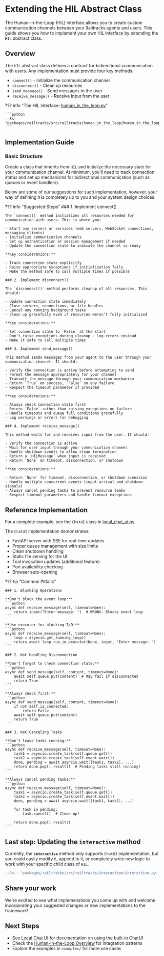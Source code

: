 # Extending the HIL Abstract Class

The Human-in-the-Loop (HIL) interface allows you to create custom communication channels between your Railtracks agents and users. This guide shows you how to implement your own HIL interface by extending the `HIL` abstract class.

## Overview

The `HIL` abstract class defines a contract for bidirectional communication with users. Any implementation must provide four key methods:

- `connect()` - Initialize the communication channel
- `disconnect()` - Clean up resources
- `send_message()` - Send messages to the user
- `receive_message()` - Receive input from the user

??? info "The HIL Interface: [human_in_the_loop.py](packages/railtracks/src/railtracks/human_in_the_loop/human_in_the_loop.py)"

    ```python
    --8<-- "packages/railtracks/src/railtracks/human_in_the_loop/human_in_the_loop.py"
    ```

## Implementation Guide

### Basic Structure

Create a class that inherits from `HIL` and initialize the necessary state for your communication channel. At minimum, you'll need to track connection status and set up mechanisms for bidirectional communication (such as queues or event handlers).

Below are some of our suggestions for such implementation, however, your way of defining it is completely up to you and your system design choices.

??? info "Suggested Steps"
    ### 1. Implement connect()

    The `connect()` method initializes all resources needed for communication with users. This is where you:

    - Start any servers or services (web servers, WebSocket connections, messaging clients)
    - Initialize communication channels
    - Set up authentication or session management if needed
    - Update the connection state to indicate the channel is ready

    **Key considerations:**

    - Track connection state explicitly
    - Raise appropriate exceptions if initialization fails
    - Make the method safe to call multiple times if possible

    ### 2. Implement disconnect()

    The `disconnect()` method performs cleanup of all resources. This should:

    - Update connection state immediately
    - Close servers, connections, or file handles
    - Cancel any running background tasks
    - Clean up gracefully even if resources weren't fully initialized

    **Key considerations:**

    - Set connection state to `False` at the start
    - Don't raise exceptions during cleanup - log errors instead
    - Make it safe to call multiple times

    ### 3. Implement send_message()

    This method sends messages from your agent to the user through your communication channel. It should:

    - Verify the connection is active before attempting to send
    - Format the message appropriately for your channel
    - Transmit the message through your communication mechanism
    - Return `True` on success, `False` on any failure
    - Respect the timeout parameter if provided

    **Key considerations:**

    - Always check connection state first
    - Return `False` rather than raising exceptions on failure
    - Handle timeouts and queue full conditions gracefully
    - Log warnings or errors for debugging

    ### 4. Implement receive_message()

    This method waits for and receives input from the user. It should:

    - Verify the connection is active
    - Wait for user input through your communication channel
    - Handle shutdown events to allow clean termination
    - Return a `HILMessage` when input is received
    - Return `None` on timeout, disconnection, or shutdown

    **Key considerations:**

    - Return `None` for timeout, disconnection, or shutdown scenarios
    - Handle multiple concurrent events (input arrival and shutdown signals)
    - Always cancel pending tasks to prevent resource leaks
    - Respect timeout parameters and handle timeout exceptions

## Reference Implementation

For a complete example, see the `ChatUI` class in [local_chat_ui.py](packages/railtracks/src/railtracks/human_in_the_loop/local_chat_ui.py)


The `ChatUI` implementation demonstrates:

- FastAPI server with SSE for real-time updates
- Proper queue management with size limits
- Clean shutdown handling
- Static file serving for the UI
- Tool invocation updates (additional feature)
- Port availability checking
- Browser auto-opening

??? tip "Common Pitfalls"

    ### 1. Blocking Operations

    **Don't block the event loop:**
    ```python
    async def receive_message(self, timeout=None):
        return input("Enter message: ")  # WRONG: Blocks event loop
    ```

    **Use executor for blocking I/O:**
    ```python
    async def receive_message(self, timeout=None):
        loop = asyncio.get_running_loop()
        return await loop.run_in_executor(None, input, "Enter message: ")
    ```

    ### 2. Not Handling Disconnection

    **Don't forget to check connection state:**
    ```python
    async def send_message(self, content, timeout=None):
        await self.queue.put(content)  # May fail if disconnected
        return True
    ```

    **Always check first:**
    ```python
    async def send_message(self, content, timeout=None):
        if not self.is_connected:
            return False
        await self.queue.put(content)
        return True
    ```

    ### 3. Not Canceling Tasks

    **Don't leave tasks running:**
    ```python
    async def receive_message(self, timeout=None):
        task1 = asyncio.create_task(self.queue.get())
        task2 = asyncio.create_task(self.event.wait())
        done, pending = await asyncio.wait([task1, task2], ...)
        return done.pop().result()  # Pending tasks still running!
    ```

    **Always cancel pending tasks:**
    ```python
    async def receive_message(self, timeout=None):
        task1 = asyncio.create_task(self.queue.get())
        task2 = asyncio.create_task(self.event.wait())
        done, pending = await asyncio.wait([task1, task2], ...)
        
        for task in pending:
            task.cancel()  # Clean up!
        
        return done.pop().result()
    ```
## Last step: Updating the `interactive` method
Currently, the **`interactive`** method only supports `ChatUI` implementation, but you could easily modify it, append to it, or completely write new logic to work with your specific child class of `HIL`.

```python
--8<-- "packages/railtracks/src/railtracks/interaction/interactive.py:120:153"
```

## Share your work

We're excited to see what implemenations you come up with and welcome incorporating your suggested changes or new implementations to the framework!

## Next Steps

- See [Local Chat UI](local_chat_ui.md) for documentation on using the built-in ChatUI
- Check the [Human-in-the-Loop Overview](overview.md) for integration patterns
- Explore the examples in `examples/` for more use cases
